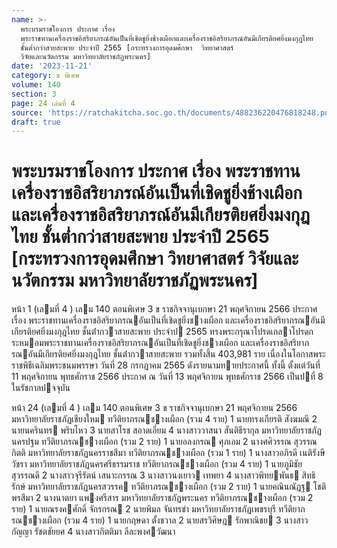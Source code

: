 ```yaml
---
name: >-
  พระบรมราชโองการ ประกาศ เรื่อง
  พระราชทานเครื่องราชอิสริยาภรณ์อันเป็นที่เชิดชูยิ่งช้างเผือกและเครื่องราชอิสริยาภรณ์อันมีเกียรติยศยิ่งมงกุฎไทย
  ชั้นต่ำกว่าสายสะพาย ประจำปี 2565 [กระทรวงการอุดมศึกษา  วิทยาศาสตร์ 
  วิจัยและนวัตกรรม มหาวิทยาลัยราชภัฏพระนคร]
date: '2023-11-21'
category: ข พิเศษ
volume: 140
section: 3
page: 24 เล่มที่ 4
source: 'https://ratchakitcha.soc.go.th/documents/488236220476818248.pdf'
draft: true
---
```


# พระบรมราชโองการ ประกาศ เรื่อง พระราชทานเครื่องราชอิสริยาภรณ์อันเป็นที่เชิดชูยิ่งช้างเผือกและเครื่องราชอิสริยาภรณ์อันมีเกียรติยศยิ่งมงกุฎไทย ชั้นต่ำกว่าสายสะพาย ประจำปี 2565 [กระทรวงการอุดมศึกษา  วิทยาศาสตร์  วิจัยและนวัตกรรม มหาวิทยาลัยราชภัฏพระนคร]

หน้า 1 (เลมที่ 4 ) เลม 140 ตอนพิเศษ 3 ข ราชกิจจานุเบกษา 21 พฤศจิกายน 2566 ประกาศ เรื่อง พระราชทานเครื่องราชอิสริยาภรณอันเป็นที่เชิดชูยิ่งชางเผือก และเครื่องราชอิสริยาภรณอันมีเกียรติยศยิ่งมงกุฎไทย ชั้นต่ํากวาสายสะพาย ประจําป 2565 ทรงพระกรุณาโปรดเกลาโปรดกระหมอมพระราชทานเครื่องราชอิสริยาภรณอันเป็นที่เชิดชูยิ่งชางเผือก และเครื่องราชอิสริยาภรณอันมีเกียรติยศยิ่งมงกุฎไทย ชั้นต่ํากวาสายสะพาย รวมทั้งสิ้น 403,981 ราย เนื่องในโอกาสพระราชพิธีเฉลิมพระชนมพรรษา วันที่ 28 กรกฎาคม 2565 ดังรายนามทายประกาศนี้ ทั้งนี้ ตั้งแต่วันที่ 11 พฤศจิกายน พุทธศักราช 2566 ประกาศ ณ วันที่ 13 พฤศจิกายน พุทธศักราช 2566 เป็นปที่ 8 ในรัชกาลปจจุบัน

หน้า 24 (เลมที่ 4 ) เลม 140 ตอนพิเศษ 3 ข ราชกิจจานุเบกษา 21 พฤศจิกายน 2566 มหาวิทยาลัยราชภัฏเชียงใหม ทวีติยาภรณชางเผือก (รวม 4 ราย) 1 นายทรงเกียรติ สังฆมณี 2 นายนครินทร พริบไหว 3 นายสาโรช สอาดเอี่ยม 4 นางสาววาสนา สันติธีรากุล มหาวิทยาลัยราชภัฏนครปฐม ทวีติยาภรณชางเผือก (รวม 2 ราย) 1 นายอลงกรณ ศุภเอม 2 นางศศิวรรณ สุวรรณกิตติ มหาวิทยาลัยราชภัฏนครราชสีมา ทวีติยาภรณชางเผือก (รวม 1 ราย) 1 นางสาวอภิรดี เนติรังษีวัชรา มหาวิทยาลัยราชภัฏนครศรีธรรมราช ทวีติยาภรณชางเผือก (รวม 4 ราย) 1 นายภูมิชัย สุวรรณดี 2 นางสาวจุรีรัตน์ เสนาะกรรณ 3 นางสาวนงเยาว เทพยา 4 นางสาวพิทยพันธ สิทธิรักษ์ มหาวิทยาลัยราชภัฏนครสวรรค ทวีติยาภรณชางเผือก (รวม 2 ราย) 1 นายคณินณัฏฐ โชติพรสีมา 2 นางนาตยา แพงศรีสาร มหาวิทยาลัยราชภัฏพระนคร ทวีติยาภรณชางเผือก (รวม 2 ราย) 1 นายณรงคศักดิ์ จักรกรณ 2 นายพิมล จันทรขํา มหาวิทยาลัยราชภัฏเพชรบุรี ทวีติยาภรณชางเผือก (รวม 4 ราย) 1 นายกฤษดา ตั้งชวาล 2 นายสรวิศิษฎ รักพาณิชย 3 นางสาวกัญญา รัชตชัยยศ 4 นางสาวกิตติมา ลีละพงศวัฒนา
